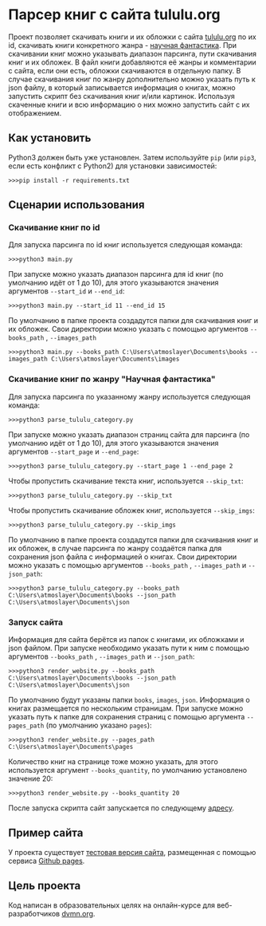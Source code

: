 # Парсер книг с сайта tululu.org
Проект позволяет скачивать книги и их обложки с сайта [tululu.org](https://tululu.org/) по их id, скачивать книги конкретного жанра -
[научная фантастика](https://tululu.org/l55).
При скачивании книг можно указывать диапазон парсинга, пути скачивания книг и их обложек. В файл книги добавляются её жанры и комментарии с сайта,
если они есть, обложки скачиваются в отдельную папку. В случае скачивания книг по жанру дополнительно можно указать путь к json файлу, в который записывается информация о книгах, 
можно запустить скрипт без скачивания книг и/или картинок. Используя скаченные книги и всю информацию о них можно запустить сайт
с их отображением.
## Как установить
Python3 должен быть уже установлен. 
Затем используйте `pip` (или `pip3`, если есть конфликт с Python2) для установки зависимостей:
```
>>>pip install -r requirements.txt
```
## Сценарии использования
### Скачивание книг по id
Для запуска парсинга по id книг используется следующая команда:
```
>>>python3 main.py
```
При запуске можно указать диапазон парсинга для id книг (по умолчанию идёт от 1 до 10), для этого 
указываются значения аргументов `--start_id` и `--end_id`:
```
>>>python3 main.py --start_id 11 --end_id 15
```
По умолчанию в папке проекта создадутся папки для скачивания книг и их обложек.
Свои директории можно указать 
с помощью аргументов `--books_path` , `--images_path`
```
>>>python3 main.py --books_path C:\Users\atmoslayer\Documents\books --images_path C:\Users\atmoslayer\Documents\images
```
### Скачивание книг по жанру "Научная фантастика"
Для запуска парсинга по указанному жанру используется следующая команда:
```
>>>python3 parse_tululu_category.py
```
При запуске можно указать диапазон страниц сайта для парсинга (по умолчанию идёт от 1 до 10), для этого 
указываются значения аргументов `--start_page` и `--end_page`:
```
>>>python3 parse_tululu_category.py --start_page 1 --end_page 2
```
Чтобы пропустить скачивание текста книг, используется `--skip_txt`:
```
>>>python3 parse_tululu_category.py --skip_txt
```
Чтобы пропустить скачивание обложек книг, используется `--skip_imgs`:
```
>>>python3 parse_tululu_category.py --skip_imgs
```
По умолчанию в папке проекта создадутся папки для скачивания книг и их обложек, в случае парсинга по жанру
создаётся папка для сохранения json файла с информацией о книгах. Свои директории можно указать 
с помощью аргументов `--books_path` , `--images_path` и `--json_path`:
```
>>>python3 parse_tululu_category.py --books_path C:\Users\atmoslayer\Documents\books --json_path C:\Users\atmoslayer\Documents\json
```
### Запуск сайта
Информация для сайта берётся из папок с книгами, их обложками и json файлом. При запуске необходимо указать пути к ним с помощью
аргументов `--books_path` , `--images_path` и `--json_path`:
```
>>>python3 render_website.py --books_path C:\Users\atmoslayer\Documents\books --json_path C:\Users\atmoslayer\Documents\json
```
По умолчанию будут указаны папки `books`, `images`, `json`.
Информация о книгах размещается по нескольким страницам. При запуске можно указать путь к папке для сохранения страниц
с помощью аргумента `--pages_path` (по умолчанию указано `pages`):
```
>>>python3 render_website.py --pages_path C:\Users\atmoslayer\Documents\pages
```
Количество книг на странице тоже можно указать, для этого используется аргумент `--books_quantity`, по умолчанию установлено значение 20:
```
>>>python3 render_website.py --books_quantity 20
```
После запуска скрипта сайт запускается по следующему [адресу](http://127.0.0.1:5500).
## Пример сайта
У проекта существует [тестовая версия сайта](https://atmoslayer.github.io/library-parser/pages/index1.html), размещенная с помощью сервиса [Github pages](https://pages.github.com/).
## Цель проекта
Код написан в образовательных целях на онлайн-курсе для веб-разработчиков [dvmn.org](https://dvmn.org/).
